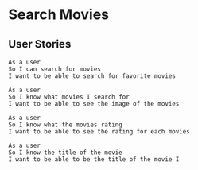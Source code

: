 
# Search Movies 



## User Stories

```
As a user
So I can search for movies
I want to be able to search for favorite movies
```

```
As a user
So I know what movies I search for
I want to be able to see the image of the movies
```

```
As a user
So I know what the movies rating
I want to be able to see the rating for each movies
```

```
As a user
So I know the title of the movie
I want to be able to be the title of the movie I 
```